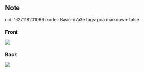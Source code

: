 ## Note
nid: 1627118201066
model: Basic-d7a3e
tags: pca
markdown: false

### Front
<img src="paste-652a92c7e0f34dde5a9326115be2eb970a5bb3aa.jpg">

### Back
<img src="paste-afff08fe19d55b19bbf22cf901834062fcdf23ba.jpg">
